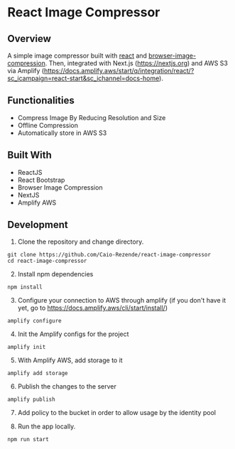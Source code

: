 # React Image Compressor

## Overview

A simple image compressor built with [react](https://reactjs.org/) and [browser-image-compression](https://www.npmjs.com/package/browser-image-compression).
Then, integrated with Next.js (https://nextjs.org) and AWS S3 via Amplify (https://docs.amplify.aws/start/q/integration/react/?sc_icampaign=react-start&sc_ichannel=docs-home).

## Functionalities

- Compress Image By Reducing Resolution and Size
- Offline Compression
- Automatically store in AWS S3

## Built With

- ReactJS
- React Bootstrap
- Browser Image Compression
- NextJS
- Amplify AWS

## Development

1. Clone the repository and change directory.

```
git clone https://github.com/Caio-Rezende/react-image-compressor
cd react-image-compressor
```

2. Install npm dependencies

```
npm install
```

3. Configure your connection to AWS through amplify (if you don't have it yet, go to https://docs.amplify.aws/cli/start/install/)

```
amplify configure
```

4. Init the Amplify configs for the project

```
amplify init
```

5. With Amplify AWS, add storage to it

```
amplify add storage
```

6. Publish the changes to the server

```
amplify publish
```

7. Add policy to the bucket in order to allow usage by the identity pool


8. Run the app locally.

```
npm run start
```
